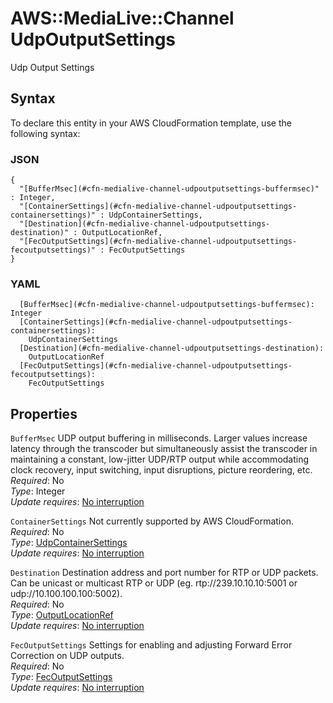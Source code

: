 # AWS::MediaLive::Channel UdpOutputSettings<a name="aws-properties-medialive-channel-udpoutputsettings"></a>

Udp Output Settings

## Syntax<a name="aws-properties-medialive-channel-udpoutputsettings-syntax"></a>

To declare this entity in your AWS CloudFormation template, use the following syntax:

### JSON<a name="aws-properties-medialive-channel-udpoutputsettings-syntax.json"></a>

```
{
  "[BufferMsec](#cfn-medialive-channel-udpoutputsettings-buffermsec)" : Integer,
  "[ContainerSettings](#cfn-medialive-channel-udpoutputsettings-containersettings)" : UdpContainerSettings,
  "[Destination](#cfn-medialive-channel-udpoutputsettings-destination)" : OutputLocationRef,
  "[FecOutputSettings](#cfn-medialive-channel-udpoutputsettings-fecoutputsettings)" : FecOutputSettings
}
```

### YAML<a name="aws-properties-medialive-channel-udpoutputsettings-syntax.yaml"></a>

```
  [BufferMsec](#cfn-medialive-channel-udpoutputsettings-buffermsec): Integer
  [ContainerSettings](#cfn-medialive-channel-udpoutputsettings-containersettings): 
    UdpContainerSettings
  [Destination](#cfn-medialive-channel-udpoutputsettings-destination): 
    OutputLocationRef
  [FecOutputSettings](#cfn-medialive-channel-udpoutputsettings-fecoutputsettings): 
    FecOutputSettings
```

## Properties<a name="aws-properties-medialive-channel-udpoutputsettings-properties"></a>

`BufferMsec`  <a name="cfn-medialive-channel-udpoutputsettings-buffermsec"></a>
UDP output buffering in milliseconds\. Larger values increase latency through the transcoder but simultaneously assist the transcoder in maintaining a constant, low\-jitter UDP/RTP output while accommodating clock recovery, input switching, input disruptions, picture reordering, etc\.  
*Required*: No  
*Type*: Integer  
*Update requires*: [No interruption](https://docs.aws.amazon.com/AWSCloudFormation/latest/UserGuide/using-cfn-updating-stacks-update-behaviors.html#update-no-interrupt)

`ContainerSettings`  <a name="cfn-medialive-channel-udpoutputsettings-containersettings"></a>
Not currently supported by AWS CloudFormation\.  
*Required*: No  
*Type*: [UdpContainerSettings](aws-properties-medialive-channel-udpcontainersettings.md)  
*Update requires*: [No interruption](https://docs.aws.amazon.com/AWSCloudFormation/latest/UserGuide/using-cfn-updating-stacks-update-behaviors.html#update-no-interrupt)

`Destination`  <a name="cfn-medialive-channel-udpoutputsettings-destination"></a>
Destination address and port number for RTP or UDP packets\. Can be unicast or multicast RTP or UDP \(eg\. rtp://239\.10\.10\.10:5001 or udp://10\.100\.100\.100:5002\)\.  
*Required*: No  
*Type*: [OutputLocationRef](aws-properties-medialive-channel-outputlocationref.md)  
*Update requires*: [No interruption](https://docs.aws.amazon.com/AWSCloudFormation/latest/UserGuide/using-cfn-updating-stacks-update-behaviors.html#update-no-interrupt)

`FecOutputSettings`  <a name="cfn-medialive-channel-udpoutputsettings-fecoutputsettings"></a>
Settings for enabling and adjusting Forward Error Correction on UDP outputs\.  
*Required*: No  
*Type*: [FecOutputSettings](aws-properties-medialive-channel-fecoutputsettings.md)  
*Update requires*: [No interruption](https://docs.aws.amazon.com/AWSCloudFormation/latest/UserGuide/using-cfn-updating-stacks-update-behaviors.html#update-no-interrupt)